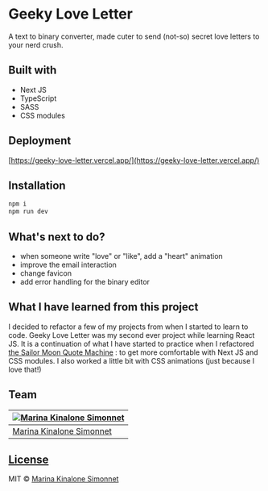 # Geeky Love Letter
A text to binary converter, made cuter to send (not-so) secret love letters to your nerd crush.

## Built with 

- Next JS
- TypeScript
- SASS
- CSS modules


## Deployment
[https://geeky-love-letter.vercel.app/](https://geeky-love-letter.vercel.app/)

## Installation

```bash
npm i
npm run dev
```
## What's next to do?
- when someone write "love" or "like", add a "heart" animation
- improve the email interaction
- change favicon
- add error handling for the binary editor

## What I have learned from this project
I decided to refactor a few of my projects from when I started to learn to code. Geeky Love Letter was my second ever project while learning React JS. It is a continuation of what I have started to practice when I refactored [the Sailor Moon Quote Machine](https://sailor-moon-quote-machine.vercel.app/) : to get more comfortable with Next JS and CSS modules.
I also worked a little bit with CSS animations (just because I love that!)

## Team

[![Marina Kinalone Simonnet](https://avatars.githubusercontent.com/u/63544936?v=3&s=144)](https://github.com/marinakinalone) |
---|
[Marina Kinalone Simonnet](https://github.com/marinakinalone) |

## [License](https://github.com/marinakinalone/geeky-love-letter/blob/main/LICENSE.txt)

MIT © [Marina Kinalone Simonnet](https://github.com/marinakinalone)
